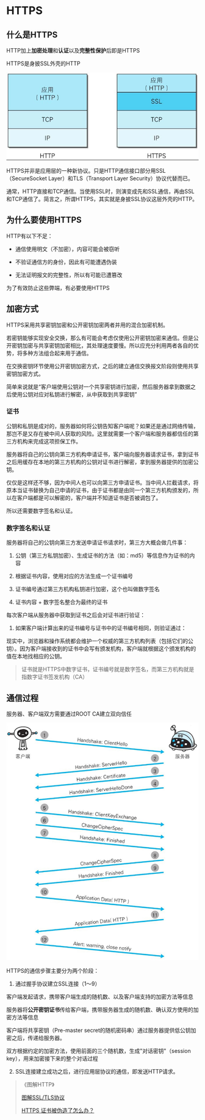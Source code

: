 ---
---
# HTTPS

## 什么是HTTPS

HTTP加上**加密处理**和**认证**以及**完整性保护**后即是HTTPS

HTTPS是身披SSL外壳的HTTP

![HTTPS](../images/img.png)

HTTPS并非是应用层的一种新协议。只是HTTP通信接口部分用SSL（SecureSocket Layer）和TLS（Transport Layer Security）协议代替而已。

通常，HTTP直接和TCP通信。当使用SSL时，则演变成先和SSL通信，再由SSL和TCP通信了。简言之，所谓HTTPS，其实就是身披SSL协议这层外壳的HTTP。

## 为什么要使用HTTPS

HTTP有以下不足：

- 通信使用明文（不加密），内容可能会被窃听

- 不验证通信方的身份，因此有可能遭遇伪装

- 无法证明报文的完整性，所以有可能已遭篡改

为了有效防止这些弊端，有必要使用HTTPS

## 加密方式

HTTPS采用共享密钥加密和公开密钥加密两者并用的混合加密机制。

若密钥能够实现安全交换，那么有可能会考虑仅使用公开密钥加密来通信。但是公开密钥加密与共享密钥加密相比，其处理速度要慢。所以应充分利用两者各自的优势，将多种方法组合起来用于通信。

在交换密钥环节使用公开密钥加密方式，之后的建立通信交换报文阶段则使用共享密钥加密方式。

简单来说就是“客户端使用公钥对一个共享密钥进行加密，然后服务器拿到数据之后使用公钥对应对私钥进行解密，从中获取到共享密钥”

### 证书

公钥和私钥是成对的，服务器如何将公钥告知客户端呢？如果还是通过网络传输，那岂不是又存在被中间人获取的风险。这里就需要一个客户端和服务器都信任的第三方机构来完成这项担保工作。

服务器将自己的公钥向第三方机构申请证书，客户端向服务器请求证书，拿到证书之后用缓存在本地的第三方机构的公钥对证书进行解密，拿到服务器提供的加密公钥。

仅仅是这样还不够，因为中间人也可以向第三方申请证书。当中间人拦截请求，将原本当证书替换为自己申请的证书，由于证书都是由同一个第三方机构颁发的，所以在客户端都是可以解密的，客户端并不知道证书是否被调包了。

所以还需要数字签名和认证。

### 数字签名和认证

服务器将自己的公钥向第三方发送申请证书请求时，第三方大概会做几件事：

1. 公钥（第三方私钥加密）、生成证书的方法（如：md5）等信息作为证书的内容

2. 根据证书内容，使用对应的方法生成一个证书编号

3. 证书编号通过第三方机构私钥进行加密，这个也叫做数字签名

4. 证书内容 + 数字签名整合为最终的证书

每次客户端从服务器中获取到证书之后会对证书进行验证：

1. 如果客户端计算出来的证书编号与证书中的证书编号相同，则验证通过：

现实中，浏览器和操作系统都会维护一个权威的第三方机构列表（包括它们的公钥）。因为客户端接收到的证书中会写有颁发机构，客户端就根据这个颁发机构的值在本地找相应的公钥。

> 证书就是HTTPS中数字证书，证书编号就是数字签名，而第三方机构就是指数字证书签发机构（CA）

## 通信过程


服务器、客户端双方需要通过ROOT CA建立双向信任


![通信过程](../images/img_1.png)

HTTPS的通信步骤主要分为两个阶段：

1. 通过握手协议建立SSL连接（1～9）
	
客户端发起请求，携带客户端生成的随机数、以及客户端支持的加密方法等信息

服务器将**公开密钥证书**传给客户端，携带服务器生成的随机数、确认双方使用的加密方法等信息

客户端将共享密钥（Pre-master secret的随机密码串）通过服务器提供低公钥加密之后，传递给服务器。

双方根据约定的加密方法，使用前面的三个随机数，生成"对话密钥"（session key），用来加密接下来的整个对话过程
	
2. SSL连接建立成功之后，进行应用层协议的通信，即发送HTTP请求。


> 《图解HTTP》
> 
> [图解SSL/TLS协议](http://www.ruanyifeng.com/blog/2014/09/illustration-ssl.html)
> 
> [HTTPS 证书被伪造了怎么办？](https://network.51cto.com/art/202007/620700.htm)